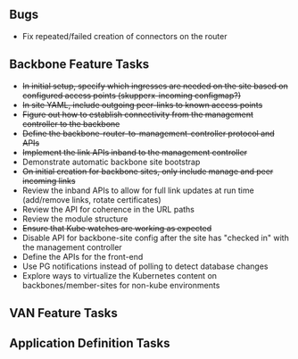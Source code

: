 ## Bugs
 - Fix repeated/failed creation of connectors on the router

## Backbone Feature Tasks
 - ~~In initial setup, specify which ingresses are needed on the site based on configured access points (skupperx-incoming configmap?)~~
 - ~~In site YAML, include outgoing peer-links to known access points~~
 - ~~Figure out how to establish connectivity from the management controller to the backbone~~
 - ~~Define the backbone-router-to-management-controller protocol and APIs~~
 - ~~Implement the link APIs inband to the management controller~~
 - Demonstrate automatic backbone site bootstrap
 - ~~On initial creation for backbone sites, only include manage and peer incoming links~~
 - Review the inband APIs to allow for full link updates at run time (add/remove links, rotate certificates)
 - Review the API for coherence in the URL paths
 - Review the module structure
 - ~~Ensure that Kube watches are working as expected~~
 - Disable API for backbone-site config after the site has "checked in" with the management controller
 - Define the APIs for the front-end
 - Use PG notifications instead of polling to detect database changes
 - Explore ways to virtualize the Kubernetes content on backbones/member-sites for non-kube environments

## VAN Feature Tasks

## Application Definition Tasks
